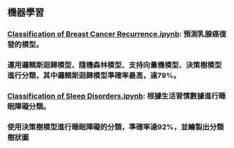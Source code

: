 ## 機器學習
### **[Classification of Breast Cancer Recurrence.ipynb](./Classification%20of%20Breast%20Cancer%20Recurrence.ipynb)**: 預測乳腺癌復發的模型。 
### 運用邏輯斯迴歸模型、隨機森林模型、支持向量機模型、決策樹模型進行分類，其中邏輯斯迴歸模型準確率最高，達79%。
### **[Classification of Sleep Disorders.ipynb](./Classification%20of%20Sleep%20Disorders.ipynb)**: 根據生活習慣數據進行睡眠障礙分類。
### 使用決策樹模型進行睡眠障礙的分類，準確率達92%，並繪製出分類樹狀圖
